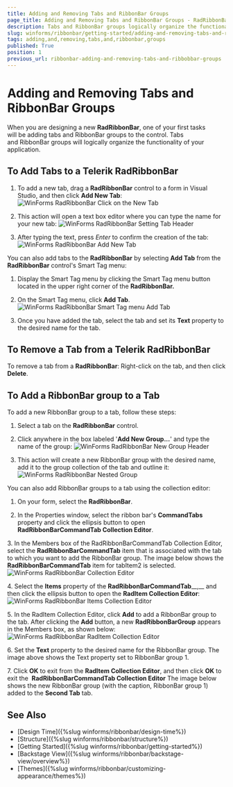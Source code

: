 ```yaml
---
title: Adding and Removing Tabs and RibbonBar Groups
page_title: Adding and Removing Tabs and RibbonBar Groups - RadRibbonBar
description: Tabs and RibbonBar groups logically organize the functionality of your application.
slug: winforms/ribbonbar/getting-started/adding-and-removing-tabs-and-ribbonbar-groups
tags: adding,and,removing,tabs,and,ribbonbar,groups
published: True
position: 1
previous_url: ribbonbar-adding-and-removing-tabs-and-ribbobbar-groups
---
```


# Adding and Removing Tabs and RibbonBar Groups

When you are designing a new  __RadRibbonBar__, one of your first tasks will be adding tabs and RibbonBar groups to the control. Tabs and RibbonBar groups will logically organize the functionality of your application.

## To Add Tabs to a Telerik RadRibbonBar

1. To add a new tab, drag a __RadRibbonBar__ control to a form in Visual Studio, and then click __Add New Tab__:
![WinForms RadRibbonBar Click on the New Tab](images/ribbonbar-adding-and-removing-tabs-and-ribbobbar-groups001.png)

1. This action will open a text box editor where you can type the name for your new tab:
![WinForms RadRibbonBar Setting Tab Header](images/ribbonbar-adding-and-removing-tabs-and-ribbobbar-groups002.png)

1. After typing the text, press *Enter* to confirm the creation of the tab:
![WinForms RadRibbonBar Add New Tab](images/ribbonbar-adding-and-removing-tabs-and-ribbobbar-groups003.png)

You can also add tabs to the __RadRibbonBar__ by selecting __Add Tab__ from the __RadRibbonBar__ control's Smart Tag menu:

1. Display the Smart Tag menu by clicking the Smart Tag menu button located in the upper right corner of the __RadRibbonBar.__

1. On the Smart Tag menu, click __Add Tab__. 
![WinForms RadRibbonBar Smart Tag menu Add Tab](images/ribbonbar-adding-and-removing-tabs-and-ribbobbar-groups004.png)

1. Once you have added the tab, select the tab and set its __Text__ property to the desired name for the tab.

## To Remove a Tab from a Telerik RadRibbonBar

To remove a tab from a __RadRibbonBar__: Right-click on the tab, and then click __Delete__.

## To Add a RibbonBar group to a Tab

To add a new RibbonBar group to a tab, follow these steps:

1. Select a tab on the __RadRibbonBar__ control.

2. Click anywhere in the box labeled '__Add New Group...__' and type the name of the group: 
![WinForms RadRibbonBar New Group Header](images/ribbonbar-adding-and-removing-tabs-and-ribbobbar-groups005.png)

3. This action will create a new RibbonBar group with the desired name, add it to the group collection of the tab and outline it:
![WinForms RadRibbonBar Nested Group](images/ribbonbar-adding-and-removing-tabs-and-ribbobbar-groups006.png)

You can also add RibbonBar groups to a tab using the collection editor:

1. On your form, select the __RadRibbonBar__.

2. In the Properties window, select the ribbon bar's __CommandTabs__ property and click the ellipsis button to open __RadRibbonBarCommandTab Collection Editor__.

3. In the Members box of the RadRibbonBarCommandTab Collection Editor, select the __RadRibbonBarCommandTab__ item that is associated with the tab to which you want to add the RibbonBar group. The image below shows the __RadRibbonBarCommandTab__ item for tabItem2 is selected.
![WinForms RadRibbonBar Collection Editor](images/ribbonbar-adding-and-removing-tabs-and-ribbobbar-groups007.png)

4. Select the __Items__ property of the __RadRibbonBarCommandTab____,__ and then click the ellipsis button to open the __RadItem Collection Editor__:
![WinForms RadRibbonBar Items Collection Editor](images/ribbonbar-adding-and-removing-tabs-and-ribbobbar-groups008.png)

5. In the RadItem Collection Editor, click __Add__ to add a RibbonBar group to the tab. After clicking the __Add__ button, a new __RadRibbonBarGroup__ appears in the Members box, as shown below:
![WinForms RadRibbonBar RadItem Collection Editor](images/ribbonbar-adding-and-removing-tabs-and-ribbobbar-groups009.png)

6. Set the __Text__ property to the desired name for the RibbonBar group. The image above shows the Text property set to RibbonBar group 1.

7. Click __OK__ to exit from the __RadItem Collection Editor__, and then click __OK__ to exit the  __RadRibbonBarCommandTab Collection Editor__ The image below shows the new RibbonBar group (with the caption, RibbonBar group 1) added to the __Second Tab__ tab.

## See Also

* [Design Time]({%slug winforms/ribbonbar/design-time%})
* [Structure]({%slug winforms/ribbonbar/structure%})
* [Getting Started]({%slug winforms/ribbonbar/getting-started%})
* [Backstage View]({%slug winforms/ribbonbar/backstage-view/overview%})
* [Themes]({%slug winforms/ribbonbar/customizing-appearance/themes%})
